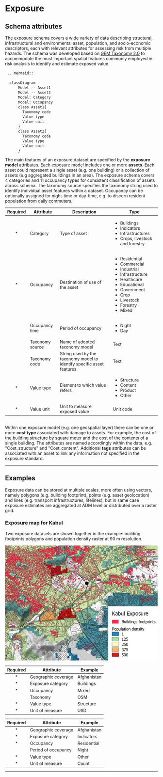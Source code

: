 # Exposure

## Schema attributes

The exposure schema covers a wide variety of data describing structural, infrastructural and environmental asset, population, and socio-economic descriptors, each with relevant attributes for assessing risk from multiple hazards. The schema was developed based on [GEM Taxonomy 2.0](https://wiki.openstreetmap.org/wiki/GED4ALL) to accommodate the most important spatial features commonly employed in risk analysis to identify and estimate exposed value.

```{eval-rst}
 .. mermaid::

  classDiagram
      Model -- Asset1
      Model -- Asset2
      Model: Category
      Model: Occupancy
      class Asset1{
        Taxonomy code
        Value type
        Value unit
      }
      class Asset2{
        Taxonomy code
        Value type
        Value unit
      }
```

The main features of an exposure dataset are specified by the **exposure model** attributes.
Each exposure model includes one or more **assets**. Each asset could represent a single asset (e.g. one building) or a collection of assets (e.g aggregated buildings in an area).
The exposure schema covers 4 categories and 11 occupancy types for consistent classification of assets across schema. The taxonomy source specifies the taxonomy string used to identify individual asset features within a dataset. Occupancy can be optionally assigned for night-time or day-time, e.g. to discern resident population from daily commuters.

|**Required**| **Attribute** | **Description** | **Type** |
|:---:| --- | --- | --- |
|*| Category | Type of asset | <ul><li>Buildings<li>Indicators<li>Infrastructures<li>Crops, livestock and forestry</ul> |
|*| Occupancy | Destination of use of the asset | <ul><li>Residential<li>Commercial<li>Industrial<li>Infrastructure<li>Healthcare<li>Educational<li>Government<li>Crop<li>Livestock<li>Forestry<li>Mixed</ul> |
| | Occupancy time | Period of occupancy | <ul><li>Night<li>Day |
| | Taxonomy source | Name of adopted taxonomy model | Text |
| | Taxonomy code | String used by the taxonomy model to identify specific asset features | Text |
|*| Value type | Element to which value refers | <ul><li>Structure<li>Content<li>Product<li>Other</ul> |
|*| Value unit | Unit to measure exposed value | Unit code |

<br>Within one exposure model (e.g. one geospatial layer) there can be one or more **cost type** associated with damage to assets. For example, the cost of the building structure by square meter and the cost of the contents of a single building. The attributes are named accordingly within the data, e.g. "Cost_structure" and "Cost_content".
Additional **tags** attributes can be associated with an asset to link any information not specified in the exposure standard.


***



## Examples

Exposure data can be stored at multiple scales, more often using vectors, namely polygons (e.g. building footprint), points (e.g. asset geolocation) and lines (e.g. transport infrastructures, lifelines), but in same case exposure estimates are aggregated at ADM level or distributed over a raster grid.

### Exposure map for Kabul

Two exposure datasets are shown together in the example: building footprints polygons and population density raster at 90 m resolution.

![Exposure example](../img/sample_exp.jpg)

|**Required**| **Attribute** | **Example** |
|:---:| --- | --- |
|*| Geographic coverage | Afghanistan |
|*| Exposure category | Buildings |
|*| Occupancy | Mixed |
|| Taxonomy | OSM |
|*| Value type | Structure |
|\*| Unit of measure | USD |





|**Required**| **Attribute** | **Example** |
|:---:| --- | --- |
|*| Geographic coverage | Afghanistan |
|*| Exposure category | Indicators |
|*| Occupancy | Residential |
|| Period of occupancy | Night |
|*| Value type | Other |
|\*| Unit of measure | Count |


***
